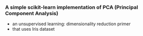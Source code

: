 ### A simple scikit-learn implementation of PCA (Principal Component Analysis)

* an unsupervised learning: dimensionality reduction primer
* that uses Iris dataset
